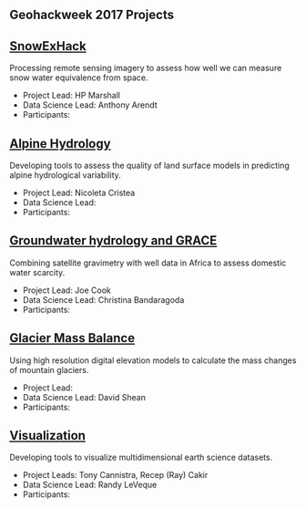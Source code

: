 ﻿## Geohackweek 2017 Projects

## [SnowExHack](SnowExHack)

Processing remote sensing imagery to assess how well we can measure snow water equivalence from space.

* Project Lead: HP Marshall
* Data Science Lead: Anthony Arendt
* Participants:

## [Alpine Hydrology](AlpineHydrology)

Developing tools to assess the quality of land surface models in predicting alpine hydrological variability.

* Project Lead: Nicoleta Cristea
* Data Science Lead:
* Participants:

## [Groundwater hydrology and GRACE](GroundwaterHydrology)

Combining satellite gravimetry with well data in Africa to assess domestic water scarcity. 

* Project Lead: Joe Cook
* Data Science Lead: Christina Bandaragoda
* Participants:

## [Glacier Mass Balance](GlacierMassbal)

Using high resolution digital elevation models to calculate the mass changes of mountain glaciers.

* Project Lead:
* Data Science Lead: David Shean
* Participants:

## [Visualization](VizHack)

Developing tools to visualize multidimensional earth science datasets. 

* Project Leads: Tony Cannistra, Recep (Ray) Cakir
* Data Science Lead: Randy LeVeque
* Participants:


